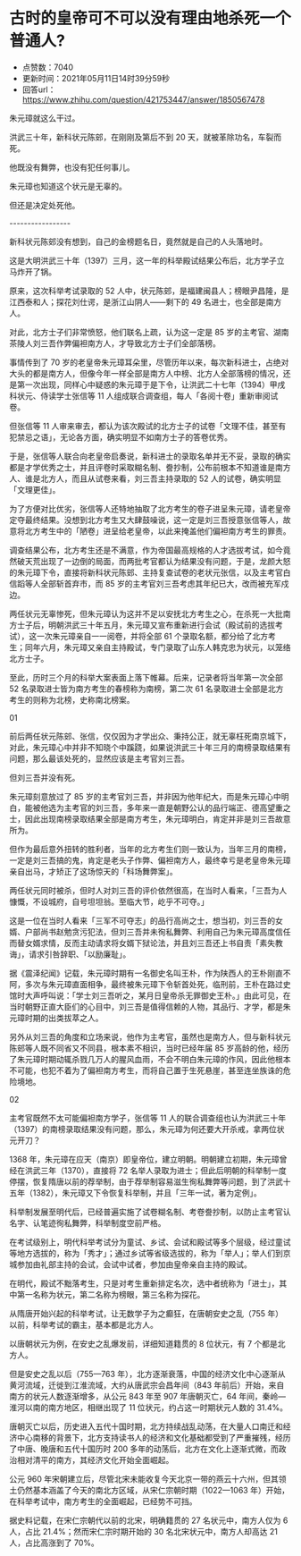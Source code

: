 # 古时的皇帝可不可以没有理由地杀死一个普通人?
- 点赞数：7040
- 更新时间：2021年05月11日14时39分59秒
- 回答url：https://www.zhihu.com/question/421753447/answer/1850567478
<body>
 <p data-pid="2J4WFWY7">朱元璋就这么干过。</p>
 <p></p>
 <p data-pid="SCqp_9DK">洪武三十年，新科状元陈䢿，在刚刚及第后不到 20 天，就被革除功名，车裂而死。</p>
 <p></p>
 <p data-pid="6OmuYBnZ">他既没有舞弊，也没有犯任何事儿。</p>
 <p></p>
 <p data-pid="eGIaYZob">朱元璋也知道这个状元是无辜的。</p>
 <p></p>
 <p data-pid="JSlEOAA9">但还是决定处死他。</p>
 <p></p>
 <p data-pid="o0jbwn-E">-----------------</p>
 <p></p>
 <p data-pid="a0zVz8Gt">新科状元陈䢿没有想到，自己的金榜题名日，竟然就是自己的人头落地时。</p>
 <p></p>
 <p data-pid="ZEaDlc1z">这是大明洪武三十年（1397）三月，这一年的科举殿试结果公布后，北方学子立马炸开了锅。</p>
 <p></p>
 <p data-pid="qAqnmuK6">原来，这次科举考试录取的 52 人中，状元陈䢿，是福建闽县人；榜眼尹昌隆，是江西泰和人；探花刘仕谔，是浙江山阴人——剩下的 49 名进士，也全部是南方人。</p>
 <p></p>
 <p data-pid="6ZqUxzxE">对此，北方士子们非常愤怒，他们联名上疏，认为这一定是 85 岁的主考官、湖南茶陵人刘三吾作弊偏袒南方人，才导致北方士子们全部落榜。</p>
 <p></p>
 <p data-pid="FoK9gbcA">事情传到了 70 岁的老皇帝朱元璋耳朵里，尽管历年以来，每次新科进士，占绝对大头的都是南方人，但像今年一样全部是南方人中榜、北方人全部落榜的情况，还是第一次出现，同样心中疑惑的朱元璋于是下令，让洪武二十七年（1394）甲戌科状元、侍读学士张信等 11 人组成联合调查组，每人「各阅十卷」重新审阅试卷。</p>
 <p></p>
 <p data-pid="TDXbM-Nc">但张信等 11 人审来审去，都认为该次殿试的北方士子的试卷「文理不佳，甚至有犯禁忌之语」，无论各方面，确实明显不如南方士子的答卷优秀。</p>
 <p></p>
 <p data-pid="wkgQUzv7">于是，张信等人联合向老皇帝启奏说，新科进士的录取名单并无不妥，录取的确实都是才学优秀之士，并且评卷时采取糊名制、誊抄制，公布前根本不知道谁是南方人、谁是北方人，而且从试卷来看，刘三吾主持录取的 52 人的试卷，确实明显「文理更佳」。</p>
 <p></p>
 <p data-pid="qvTxknS9">为了方便对比优劣，张信等人还特地抽取了北方考生的卷子进呈朱元璋，请老皇帝定夺最终结果。没想到北方考生又大肆鼓噪说，这一定是刘三吾授意张信等人，故意将北方考生中的「陋卷」进呈给老皇帝，以此来掩盖他们偏袒南方考生的罪责。</p>
 <p></p>
 <p data-pid="zMomug2w">调查结果公布，北方考生还是不满意，作为帝国最高规格的人才选拔考试，如今竟然破天荒出现了一边倒的局面，而两批考官都认为结果没有问题，于是，龙颜大怒的朱元璋下令，直接将新科状元陈䢿、主持复查试卷的老状元张信，以及主考官白信蹈等人全部斩首弃市，而 85 岁的主考官刘三吾考虑其年纪已大，改而被充军戍边。</p>
 <p></p>
 <p data-pid="T8p49wed">两任状元无辜惨死，但朱元璋认为这并不足以安抚北方考生之心，在杀死一大批南方士子后，明朝洪武三十年五月，朱元璋又宣布重新进行会试（殿试前的选拔考试），这一次朱元璋亲自一一阅卷，并将全部 61 个录取名额，都分给了北方考生；同年六月，朱元璋又亲自主持殿试，专门录取了山东人韩克忠为状元，以笼络北方士子。</p>
 <p></p>
 <p data-pid="MU0K4KCU">至此，历时三个月的科举大案表面上落下帷幕。后来，记录者将当年第一次全部 52 名录取进士皆为南方考生的春榜称为南榜，第二次 61 名录取进士全部是北方考生的则称为北榜，史称南北榜案。</p>
 <p></p>
 <p data-pid="j2cRHEuU">01</p>
 <p></p>
 <p data-pid="JGGpnqRx">前后两任状元陈䢿、张信，仅仅因为才学出众、秉持公正，就无辜枉死南京城下，对此，朱元璋心中并非不知晓个中蹊跷，如果说洪武三十年三月的南榜录取结果有问题，那么最该处死的，显然应该是主考官刘三吾。</p>
 <p></p>
 <p data-pid="k2dQU0ZU">但刘三吾并没有死。</p>
 <p></p>
 <p data-pid="Q_hiqLk5">朱元璋刻意放过了 85 岁的主考官刘三吾，并非因为他年纪大，而是朱元璋心中明白，能被他选为主考官的刘三吾，多年来一直是朝野公认的品行端正、德高望重之士，因此出现南榜录取结果全部是南方考生，朱元璋明白，肯定并非是刘三吾故意所为。</p>
 <p></p>
 <p data-pid="4s-o81qr">但作为最后意外扭转的胜利者，当年的北方考生们则一致认为，当年三月的南榜，一定是刘三吾搞的鬼，肯定是老头子作弊、偏袒南方人，最终幸亏是老皇帝朱元璋亲自出马，才矫正了这场惊天的「科场舞弊案」。</p>
 <p></p>
 <p data-pid="PKlEgX2y">两任状元同时被杀，但时人对刘三吾的评价依然很高，在当时人看来，「三吾为人慷慨，不设城府，自号坦坦翁。至临大节，屹乎不可夺。」</p>
 <p></p>
 <p data-pid="-hEhQCf1">这是一位在当时人看来「三军不可夺志」的品行高尚之士，想当初，刘三吾的女婿、户部尚书赵勉贪污犯法，但刘三吾并未徇私舞弊、利用自己为朱元璋高度信任而替女婿求情，反而主动请求将女婿下狱论法，并且刘三吾还上书自责「素失教诲」，请求引咎辞职、「以励廉耻」。</p>
 <p></p>
 <p data-pid="2Q5kPDKu">据《震泽纪闻》记载，朱元璋时期有一名御史名叫王朴，作为陕西人的王朴刚直不阿，多次与朱元璋直面相争，最终被朱元璋下令斩首处死，临刑前，王朴在路过史馆时大声呼叫说：「学士刘三吾听之，某月日皇帝杀无罪御史王朴。」由此可见，在当时朝野正直大臣们的心目中，刘三吾是值得信赖的人物，其品行、才学，都是朱元璋时期的出类拔萃之人。</p>
 <p></p>
 <p data-pid="Dy7FgmG8">另外从刘三吾的角度和立场来说，他作为主考官，虽然也是南方人，但与新科状元陈䢿等人既不同省又不同县，根本素不相识，当时已经年届 85 岁高龄的他，经历了朱元璋时期动辄杀戮几万人的腥风血雨，不会不明白朱元璋的作风，因此他根本不可能，也犯不着为了偏袒南方考生，而将自己置于生死悬崖，甚至连坐族诛的危险境地。</p>
 <p></p>
 <p data-pid="Q0EXkCCK">02</p>
 <p></p>
 <p data-pid="udr-IYqV">主考官既然不太可能偏袒南方学子，张信等 11 人的联合调查组也认为洪武三十年（1397）的南榜录取结果没有问题，那么，朱元璋为何还要大开杀戒，拿两位状元开刀？</p>
 <p></p>
 <p data-pid="AAut-bW3">1368 年，朱元璋在应天（南京）即皇帝位，建立明朝。明朝建立初期，朱元璋曾经在洪武三年（1370），直接将 72 名举人录取为进士；但此后明朝的科举制一度停摆，恢复隋唐以前的荐举制，由于荐举制容易滋生徇私舞弊等问题，到了洪武十五年（1382），朱元璋又下令恢复科举制，并且「三年一试，著为定例」。</p>
 <p></p>
 <p data-pid="n-EhQOK3">科举制发展至明代后，已经普遍实施了试卷糊名制、考卷誊抄制，以防止主考官认名字、认笔迹徇私舞弊，科举制度空前严格。</p>
 <p></p>
 <p data-pid="E2XeftS9">在考试级别上，明代科举考试分为童试、乡试、会试和殿试等多个层级，经过童试等地方选拔的，称为「秀才」；通过乡试等省级选拔的，称为「举人」；举人们到京城参加由礼部主持的会试，会试中试者，参加由皇帝亲自主持的殿试。</p>
 <p></p>
 <p data-pid="R_imrcFA">在明代，殿试不黜落考生，只是对考生重新排定名次，选中者统称为「进士」，其中第一名称为状元，第二名称为榜眼，第三名称为探花。</p>
 <p></p>
 <p data-pid="fQ7kifqH">从隋唐开始兴起的科举考试，让无数学子为之癫狂，在唐朝安史之乱（755 年）以前，科举考试的霸主，基本都是北方人。</p>
 <p></p>
 <p data-pid="iEhZ359I">以唐朝状元为例，在安史之乱爆发前，详细知道籍贯的 8 位状元，有 7 个都是北方人。</p>
 <p></p>
 <p data-pid="EIYzte5h">但是安史之乱以后（755—763 年），北方逐渐衰落，中国的经济文化中心逐渐从黄河流域，迁徙到江淮流域，大约从唐武宗会昌年间（843 年前后）开始，来自南方的状元人数逐渐增多，从公元 843 年至 907 年唐朝灭亡，64 年间，秦岭—淮河以南的南方地区，相继出现了 11 位状元，约占这一时期状元人数的 31.4%。</p>
 <p></p>
 <p data-pid="86FfJJoR">唐朝灭亡以后，历史进入五代十国时期，北方持续战乱动荡，在大量人口南迁和经济中心南移的背景下，北方支持读书人的经济和文化基础都受到了严重摧残，经历了中唐、晚唐和五代十国历时 200 多年的动荡后，北方在文化上逐渐式微，而政治相对清平的南方，其经济文化开始全面崛起。</p>
 <p></p>
 <p data-pid="zSiJNW90">公元 960 年宋朝建立后，尽管北宋未能收复今天北京一带的燕云十六州，但其领土仍然基本涵盖了今天的南北方区域，从宋仁宗朝时期（1022—1063 年）开始，在科举考试中，南方考生的全面崛起，已经势不可挡。</p>
 <p></p>
 <p data-pid="Se632IrJ">据史料记载，在宋仁宗朝代以前的北宋，明确籍贯的 27 名状元中，南方人仅为 6 人，占比 21.4%；然而宋仁宗时期开始的 30 名北宋状元中，南方人却高达 21 人，占比高涨到了 70%。</p>
</body>